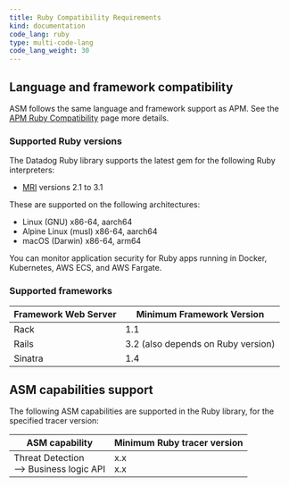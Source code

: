 ```yaml
---
title: Ruby Compatibility Requirements 
kind: documentation
code_lang: ruby
type: multi-code-lang
code_lang_weight: 30
---
```


## Language and framework compatibility

ASM follows the same language and framework support as APM. See the [APM Ruby Compatibility][1] page more details. 

### Supported Ruby versions

The Datadog Ruby library supports the latest gem for the following Ruby interpreters:

- [MRI][2] versions 2.1 to 3.1

These are supported on the following architectures:
- Linux (GNU) x86-64, aarch64
- Alpine Linux (musl) x86-64, aarch64
- macOS (Darwin) x86-64, arm64

You can monitor application security for Ruby apps running in Docker, Kubernetes, AWS ECS, and AWS Fargate.

### Supported frameworks

| Framework Web Server    | Minimum Framework Version   |
| ----------------------- | --------------------------- |
| Rack                    | 1.1                         |
| Rails                   | 3.2 (also depends on Ruby version) |
| Sinatra                 | 1.4                         |


## ASM capabilities support

The following ASM capabilities are supported in the Ruby library, for the specified tracer version:

| ASM capability                   | Minimum Ruby tracer version |
| -------------------------------- | ----------------------------|
| Threat Detection <br/> --> Business logic API  | x.x <br/>x.x   |


[1]: /tracing/trace_collection/compatibility/ruby/
[2]: https://www.ruby-lang.org/